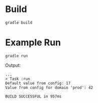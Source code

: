 # Build

`gradle build`

# Example Run

`gradle run`

Output:

```
...
> Task :run
Default value from config: 17
Value from config for domain 'prod': 42

BUILD SUCCESSFUL in 957ms
```
